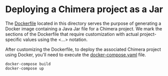 # Deploying a Chimera project as a Jar

The [Dockerfile](./Dockerfile) located in this directory serves the
purpose of generating a Docker image containing a Java Jar file for a
Chimera project. We mark the sections of the Dockerfile that require
customization with actual project-specific values using the <...>
notation.

After customizing the Dockerfile, to deploy the associated Chimera
project using Docker, you'll need to execute the
[docker-compose.yaml](./docker-compose.yaml) file.

```
docker-compose build
docker-compose up
```
